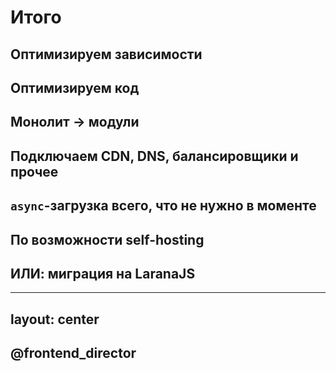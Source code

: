 # Итого

<v-clicks>

## Оптимизируем зависимости
## Оптимизируем код
## Монолит -> модули
## Подключаем CDN, DNS, балансировщики и прочее
## `async`-загрузка всего, что не нужно в моменте
## По возможности self-hosting

## ИЛИ: миграция на LaranaJS

</v-clicks>

---
layout: center
---

<div class="center-col" style="gap: 32px; flex: 1;">

<QRCode
    :width="300"
    :height="300"
    type="svg"
    data="https://t.me/+vaNzNPk3t000Yzg6"
    :dotsOptions="{ type: 'rounded', color: 'white' }"
/>

## @frontend_director

</div>


